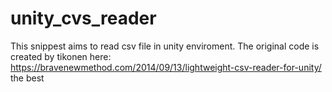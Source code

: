 # unity_cvs_reader
This snippest aims to read csv file in unity enviroment. The original code is created by tikonen
here: https://bravenewmethod.com/2014/09/13/lightweight-csv-reader-for-unity/
the best

